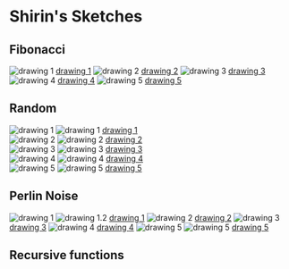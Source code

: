 # Shirin's Sketches

## Fibonacci
![drawing 1](Shirin/plotdevice/output1.png)
[drawing 1](Shirin/plotdevice/drawing1.pv)
![drawing 2](Shirin/plotdevice/output2.png)
[drawing 2](Shirin/plotdevice/drawing2.pv)
![drawing 3](Shirin/plotdevice/output3.png)
[drawing 3](Shirin/plotdevice/drawing3.pv)
![drawing 4](Shirin/plotdevice/output4.png)
[drawing 4](Shirin/plotdevice/drawing4.pv)
![drawing 5](Shirin/plotdevice/output5.png)
[drawing 5](Shirin/plotdevice/drawing5.pv)
## Random
![drawing 1](Shirin/random/1.png)
![drawing 1](Shirin/random/1.2.png)
[drawing 1](Shirin/random/1.pv)<br/>
![drawing 2](Shirin/random/2.png)
![drawing 2](Shirin/random/2.2.png)
[drawing 2](Shirin/random/2.pv)<br/>
![drawing 3](Shirin/random/3.png)
![drawing 3](Shirin/random/3.2.png)
[drawing 3](Shirin/random/3.pv)<br/>
![drawing 4](Shirin/random/4.png)
![drawing 4](Shirin/random/4.2.png)
[drawing 4](Shirin/random/4.pv)<br/>
![drawing 5](Shirin/random/5.png)
![drawing 5](Shirin/random/5.2.png)
[drawing 5](Shirin/random/5.pv)

## Perlin Noise
![drawing 1](Shirin/noise/1.gif)
![drawing 1.2](Shirin/noise/2.gif)
[drawing 1](Shirin/noise/drawing1.pv)
![drawing 2](Shirin/noise/2.png)
[drawing 2](Shirin/noise/drawing2.pv)
![drawing 3](Shirin/noise/3.png)
[drawing 3](Shirin/noise/drawing3.pv)
![drawing 4](Shirin/noise/4.png)
[drawing 4](Shirin/noise/drawing4.pv)
![drawing 5](Shirin/noise/5.2.gif)
![drawing 5](Shirin/noise/5.gif)
[drawing 5](Shirin/noise/drawing5.pv)

## Recursive functions
            
